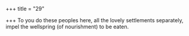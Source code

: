 +++
title = "29"

+++
To you do these peoples here, all the lovely settlements separately, impel the wellspring (of nourishment) to be eaten.